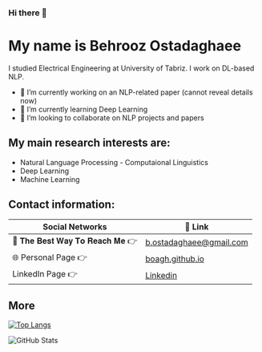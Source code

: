 ### Hi there 👋
# My name is Behrooz Ostadaghaee
I studied Electrical Engineering at University of Tabriz. I work on DL-based NLP. 

- 🔭 I’m currently working on an NLP-related paper (cannot reveal details now)
- 🌱 I’m currently learning Deep Learning
- 👯 I’m looking to collaborate on NLP projects and papers


## My main research interests are:
- Natural Language Processing - Computaional Linguistics
- Deep Learning
- Machine Learning

## Contact information:

| Social Networks  | 🔗 Link          |
|-----------|--------------------|
| 📧 𝐓𝐡𝐞 𝐁𝐞𝐬𝐭 𝐖𝐚𝐲 𝐓𝐨 𝐑𝐞𝐚𝐜𝐡 𝐌𝐞 👉 | b.ostadaghaee@gmail.com |
| 🌐 Personal Page 👉 | [boagh.github.io](https://boagh.github.io/) |
|    LinkedIn Page 👉 | [Linkedin](https://www.linkedin.com/in/bostadaghaee/)  |


## More

[![Top Langs](https://github-readme-stats.vercel.app/api/top-langs/?username=boagh&layout=compact)](https://github.com/anuraghazra/github-readme-stats)

<p><img src="https://github-readme-stats.vercel.app/api?username=boagh&amp;show_icons=true" alt="GitHub Stats"></p>


<!--
**alikarimi120/alikarimi120** is a ✨ _special_ ✨ repository because its `README.md` (this file) appears on your GitHub profile.
-->

































<!--
**boagh/boagh** is a ✨ _special_ ✨ repository because its `README.md` (this file) appears on your GitHub profile.

Here are some ideas to get you started:

- 🔭 I’m currently working on ...
- 🌱 I’m currently learning ...
- 👯 I’m looking to collaborate on ...
- 🤔 I’m looking for help with ...
- 💬 Ask me about ...
- 📫 How to reach me: ...
- 😄 Pronouns: ...
- ⚡ Fun fact: ...
-->
